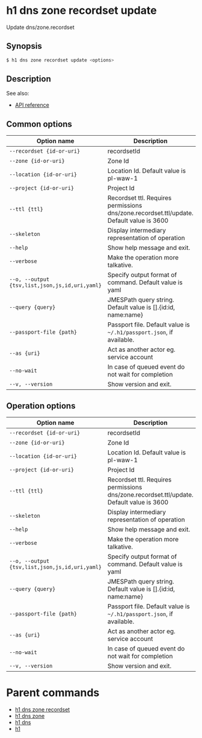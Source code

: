 
# h1 dns zone recordset update

Update dns/zone.recordset

## Synopsis

```bash
$ h1 dns zone recordset update <options>
```

## Description

See also:

* [API reference](https://api.hyperone.com/v2/docs#operation/dns_project_zone_recordset_patch)

## Common options

| Option name                                        | Description                                                                              |
| -------------------------------------------------- | ---------------------------------------------------------------------------------------- |
| ```--recordset {id-or-uri}```                      | recordsetId                                                                              |
| ```--zone {id-or-uri}```                           | Zone Id                                                                                  |
| ```--location {id-or-uri}```                       | Location Id. Default value is pl-waw-1                                                   |
| ```--project {id-or-uri}```                        | Project Id                                                                               |
| ```--ttl {ttl}```                                  | Recordset ttl. Requires permissions dns/zone.recordset.ttl/update. Default value is 3600 |
| ```--skeleton```                                   | Display intermediary representation of operation                                         |
| ```--help```                                       | Show help message and exit.                                                              |
| ```--verbose```                                    | Make the operation more talkative.                                                       |
| ```--o, --output {tsv,list,json,js,id,uri,yaml}``` | Specify output format of command. Default value is yaml                                  |
| ```--query {query}```                              | JMESPath query string. Default value is [].\{id:id, name:name\}                          |
| ```--passport-file {path}```                       | Passport file. Default value is ```~/.h1/passport.json```, if available.                 |
| ```--as {uri}```                                   | Act as another actor eg. service account                                                 |
| ```--no-wait```                                    | In case of queued event do not wait for completion                                       |
| ```--v, --version```                               | Show version and exit.                                                                   |

## Operation options

| Option name                                        | Description                                                                              |
| -------------------------------------------------- | ---------------------------------------------------------------------------------------- |
| ```--recordset {id-or-uri}```                      | recordsetId                                                                              |
| ```--zone {id-or-uri}```                           | Zone Id                                                                                  |
| ```--location {id-or-uri}```                       | Location Id. Default value is pl-waw-1                                                   |
| ```--project {id-or-uri}```                        | Project Id                                                                               |
| ```--ttl {ttl}```                                  | Recordset ttl. Requires permissions dns/zone.recordset.ttl/update. Default value is 3600 |
| ```--skeleton```                                   | Display intermediary representation of operation                                         |
| ```--help```                                       | Show help message and exit.                                                              |
| ```--verbose```                                    | Make the operation more talkative.                                                       |
| ```--o, --output {tsv,list,json,js,id,uri,yaml}``` | Specify output format of command. Default value is yaml                                  |
| ```--query {query}```                              | JMESPath query string. Default value is [].\{id:id, name:name\}                          |
| ```--passport-file {path}```                       | Passport file. Default value is ```~/.h1/passport.json```, if available.                 |
| ```--as {uri}```                                   | Act as another actor eg. service account                                                 |
| ```--no-wait```                                    | In case of queued event do not wait for completion                                       |
| ```--v, --version```                               | Show version and exit.                                                                   |

# Parent commands

* [h1 dns zone recordset](./../README.md)
* [h1 dns zone](./../../README.md)
* [h1 dns](./../../../README.md)
* [h1](./../../../../README.md)
